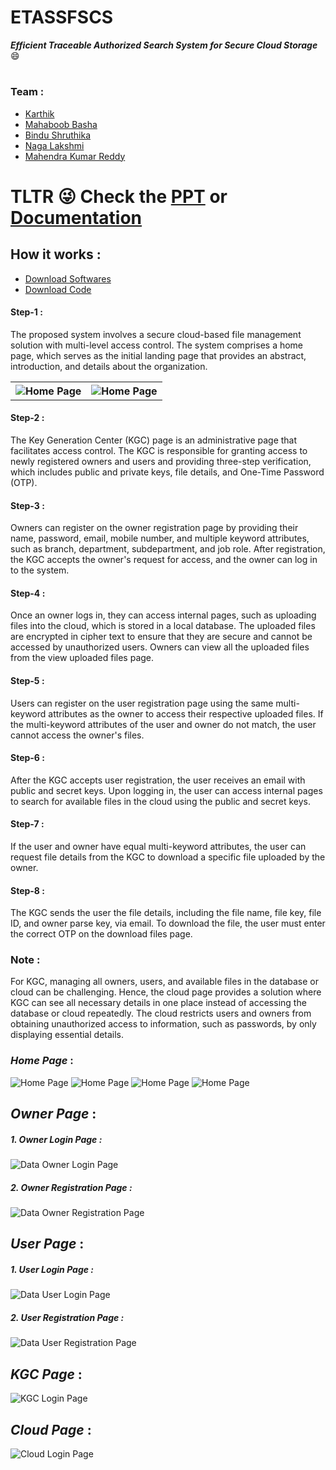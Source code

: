 # ETASSFSCS
***Efficient Traceable Authorized Search System for Secure Cloud Storage*** 😄
#

### Team :

- [Karthik](https://github.com/Karthik-Mekala)
- [Mahaboob Basha](https://github.com/Mmabhu)
- [Bindu Shruthika]()
- [Naga Lakshmi]()
- [Mahendra Kumar Reddy]()

# <p align="left">TLTR :stuck_out_tongue_winking_eye: Check the <a href="https://github.com/Karthik-Mekala/ETASSFSCS/blob/main/Final%20Year%20Project%20PPT.pptx"> PPT</a> or <a href="https://github.com/Karthik-Mekala/ETASSFSCS/blob/main/Documentation/Team%20Documentation/Documentation.pdf">Documentation</a></p>


## How it works :
- [Download Softwares](https://www.dropbox.com/s/ktcw6t9qjp347kf/Softwares%20Required.zip?dl=0)
- [Download Code](https://www.dropbox.com/sh/8304d6zk7akpl20/AADnEjFCwZ6t5uZU2wakAnfXa?dl=0)

#### Step-1 :
The proposed system involves a secure cloud-based file management solution with multi-level access control. The system comprises a home page, which serves as the initial landing page that provides an abstract, introduction, and details about the organization.

<table>
  <tr>
    <th><img src="https://github.com/Karthik-Mekala/ETASSFSCS/blob/main/screenshots/home1.png" alt="Home Page"></th>
    <th><img src="https://github.com/Karthik-Mekala/ETASSFSCS/blob/main/screenshots/home2.png" alt="Home Page"></th>
  </tr>
</table>

#### Step-2 :
The Key Generation Center (KGC) page is an administrative page that facilitates access control. The KGC is responsible for granting access to newly registered owners and users and providing three-step verification, which includes public and private keys, file details, and One-Time Password (OTP).

#### Step-3 :
Owners can register on the owner registration page by providing their name, password, email, mobile number, and multiple keyword attributes, such as branch, department, subdepartment, and job role. After registration, the KGC accepts the owner's request for access, and the owner can log in to the system.

#### Step-4 :
Once an owner logs in, they can access internal pages, such as uploading files into the cloud, which is stored in a local database. The uploaded files are encrypted in cipher text to ensure that they are secure and cannot be accessed by unauthorized users. Owners can view all the uploaded files from the view uploaded files page.

#### Step-5 :
Users can register on the user registration page using the same multi-keyword attributes as the owner to access their respective uploaded files. If the multi-keyword attributes of the user and owner do not match, the user cannot access the owner's files.

#### Step-6 :
After the KGC accepts user registration, the user receives an email with public and secret keys. Upon logging in, the user can access internal pages to search for available files in the cloud using the public and secret keys.

#### Step-7 :
If the user and owner have equal multi-keyword attributes, the user can request file details from the KGC to download a specific file uploaded by the owner.

#### Step-8 :
The KGC sends the user the file details, including the file name, file key, file ID, and owner parse key, via email. To download the file, the user must enter the correct OTP on the download files page.

### Note :
For KGC, managing all owners, users, and available files in the database or cloud can be challenging. Hence, the cloud page provides a solution where KGC can see all necessary details in one place instead of accessing the database or cloud repeatedly. The cloud restricts users and owners from obtaining unauthorized access to information, such as passwords, by only displaying essential details.





### ***Home Page*** :
<img src="https://github.com/Karthik-Mekala/ETASSFSCS/blob/main/screenshots/home1.png" alt="Home Page">
<img src="https://github.com/Karthik-Mekala/ETASSFSCS/blob/main/screenshots/home2.png" alt="Home Page">
<img src="https://github.com/Karthik-Mekala/ETASSFSCS/blob/main/screenshots/home3.png" alt="Home Page">
<img src="https://github.com/Karthik-Mekala/ETASSFSCS/blob/main/screenshots/home4.png" alt="Home Page">


## ***Owner Page*** :

##### 1. Owner Login Page :
<img src = "https://github.com/Karthik-Mekala/ETASSFSCS/blob/main/screenshots/dataOwner.png" alt="Data Owner Login Page">

##### 2. Owner Registration Page :
<img src = "https://github.com/Karthik-Mekala/ETASSFSCS/blob/main/screenshots/ownerReg.png" alt="Data Owner Registration Page">


## ***User Page*** :

##### 1. User Login Page :
<img src = "https://github.com/Karthik-Mekala/ETASSFSCS/blob/main/screenshots/dataUser.png" alt="Data User Login Page">

##### 2. User Registration Page :
<img src = "https://github.com/Karthik-Mekala/ETASSFSCS/blob/main/screenshots/userReg.png" alt="Data User Registration Page">

## ***KGC Page*** :
<img src = "https://github.com/Karthik-Mekala/ETASSFSCS/blob/main/screenshots/kgc.png" alt="KGC Login Page">

## ***Cloud Page*** :
<img src = "https://github.com/Karthik-Mekala/ETASSFSCS/blob/main/screenshots/cloud.png" alt="Cloud Login Page">
